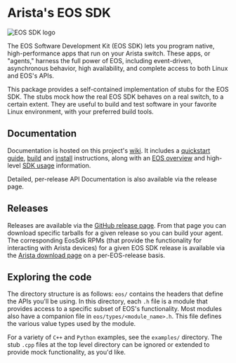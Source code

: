# Arista's EOS SDK

![EOS SDK logo](http://i.imgur.com/fNQ07mr.png)

The EOS Software Development Kit (EOS SDK) lets you program native,
high-performance apps that run on your Arista switch. These apps, or
"agents," harness the full power of EOS, including event-driven,
asynchronous behavior, high availability, and complete access to both
Linux and EOS's APIs.

This package provides a self-contained implementation of stubs for the EOS
SDK.  The stubs mock how the real EOS SDK behaves on a real switch, to a
certain extent.  They are useful to build and test software in your favorite
Linux environment, with your preferred build tools.


## Documentation
Documentation is hosted on this project's [wiki](https://github.com/aristanetworks/EosSdk/wiki). It includes a [quickstart guide](https://github.com/aristanetworks/EosSdk/wiki/Quickstart%3A-Hello-World), [build](https://github.com/aristanetworks/EosSdk/wiki/Build-and-Development-Environment) and [install](https://github.com/aristanetworks/EosSdk/wiki/Downloading-and-Installing-the-SDK) instructions, along with an [EOS overview](https://github.com/aristanetworks/EosSdk/wiki/Understanding-EOS-and-Sysdb) and high-level [SDK usage](https://github.com/aristanetworks/EosSdk/wiki/Using-the-SDK) information.

Detailed, per-release API Documentation is also available via the
release page.

## Releases

Releases are available via the [GitHub release
page](https://github.com/aristanetworks/EosSdk/releases). From that
page you can download specific tarballs for a given release so you can
build your agent. The corresponding EosSdk RPMs (that provide the
functionality for interacting with Arista devices) for a given EOS SDK
release is available via the [Arista download
page](https://www.arista.com/en/support/software-download) on a
per-EOS-release basis.

## Exploring the code

The directory structure is as follows: `eos/` contains the headers
that define the APIs you'll be using. In this directory, each `.h`
file is a module that provides access to a specific subset of EOS's
functionality. Most modules also have a companion file in
`eos/types/<module_name>.h`. This file defines the various value types
used by the module.

For a variety of `C++` and `Python` examples, see the `examples/`
directory. The stub `.cpp` files at the top level directory can be
ignored or extended to provide mock functionality, as you'd like.


